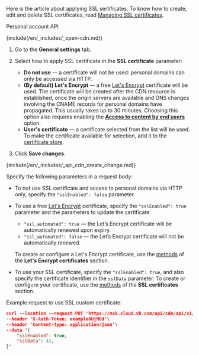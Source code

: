 <info>

Here is the article about applying SSL sertificates. To know how to create, edit and delete SSL certificates, read [Managing SSL certificates](../../manage-certificates).

</info>

<tabs>
<tablist>
<tab>Personal account</tab>
<tab>API</tab>
</tablist>
<tabpanel>

{include(/en/_includes/_open-cdn.md)}

1. Go to the **General settings** tab.
1. Select how to apply SSL certificate in the **SSL certificate** parameter:

    - **Do not use** — a certificate will not be used: personal domains can only be accessed via HTTP.
    - **(By default) Let's Encrypt** — a free [Let's Encrypt](https://letsencrypt.org) certificate will be used. The certificate will be created after the CDN resource is established, once the origin servers are available and DNS changes involving the CNAME records for personal domains have propagated. This usually takes up to 30 minutes. Choosing this option also requires enabling the [**Access to content by end users**](../enable-cdn) option.
    - **User's certificate** —  a certificate selected from the list will be used. To make the certificate available for selection, add it to the [certificate store](../../manage-certificates/).
1. Click **Save changes**.

</tabpanel>
<tabpanel>

{include(/en/_includes/_api_cdn_create_change.md)}

Specify the following parameters in a request body:

- To not use SSL certificate and access to personal domains via HTTP only, specify the `"sslEnabled": false` parameter.
- To use a free [Let's Encrypt](https://letsencrypt.org) certificate, specify the `"sslEnabled": true` parameter and the parameters to update the certificate:

  - `"ssl_automated": true` — the Let’s Encrypt certificate will be automatically renewed upon expiry.
  - `"ssl_automated": false` — the Let’s Encrypt certificate will not be automatically renewed.
  
  To create or configure a Let's Encrypt certificate, use the [methods](/ru/tools-for-using-services/api/api-cdn "change-lang") of the **Let's Encrypt certificates** section.

- To use your SSL certificate, specify the `"sslEnabled": true`, and also specify the certificate identifier in the `sslData` parameter. To create or configure your certificate, use the [methods](/ru/tools-for-using-services/api/api-cdn "change-lang") of the **SSL certificates** section.

Example request to use SSL custom certificate:

```json
curl --location --request PUT 'https://msk.cloud.vk.com/api/cdn/api/v1/projects/examplef8f67/resources/175281'\
--header 'X-Auth-Token: example6UjMOd'\
--header 'Content-Type: application/json'\
--data '{
    "sslEnabled": true,
    "sslData": 42,
}'
```

</tabpanel>
</tabs>
